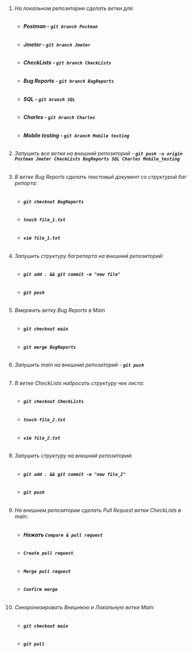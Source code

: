 1. ###### *На локальном репозитории сделать ветки для:*
    - ###### **Postman - `git branch Postman`**
    - ###### **Jmeter - `git branch Jmeter`**
    - ###### **CheckLists - `git branch CheckLists`**
    - ###### **Bug Reports - `git branch BagReports`**
    - ###### **SQL - `git branch SQL`**
    - ###### **Charles - `git branch Charles`**
    - ###### **Mobile testing - `git branch Mobile testing`**

2. ###### *Запушить все ветки на внешний репозиторий* \- **`git push -u origin Postman Jmeter CheckLists BugReports SQL Charles Mobile_testing`**

3. ###### *В ветке Bug Reports сделать текстовый документ со структурой баг репорта:*
    - ###### **`git checkout BugReports`**
    - ###### **`touch file_1.txt`**
    - ###### **`vim file_1.txt`**

4. ###### *Запушить структуру багрепорта на внешний репозиторий:*
    - ###### **`git add . && git commit -m "new file"`**
    - ###### **`git push`**

5. ###### *Вмержить ветку Bug Reports в Main*
    - ###### **`git checkout main`**
	- ###### **`git merge BugReports`**

6. ###### *Запушить main на внешний репозиторий* - **`git push`**

7. ###### *В ветке CheckLists набросать структуру чек листа:*
    - ###### **`git checkout CheckLists`**
	- ###### **`touch file_2.txt`**
    - ###### **`vim file_2.txt`**

8. ###### *Запушить структуру на внешний репозиторий:*
    - ###### **`git add . && git commit -m "new file_2"`**
	- ###### **`git push`**

9. ###### *На внешнем репозитории сделать Pull Request ветки CheckLists в main:*
    - ###### **Нажать `Compare & pull request`**
    - ###### **`Create pull request`**
    - ###### **`Merge pull request`**
    - ###### **`Confirm merge`**

10. ###### *Синхронизировать Внешнюю и Локальную ветки Main:*
    - ###### **`git checkout main`**
    - ###### **`git pull`**
